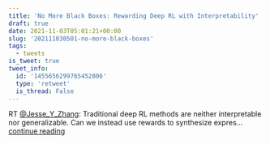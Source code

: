```yaml
---
title: 'No More Black Boxes: Rewarding Deep RL with Interpretability'
draft: true
date: 2021-11-03T05:01:21+00:00
slug: '202111030501-no-more-black-boxes'
tags:
  - tweets
is_tweet: true
tweet_info:
  id: '1455656299765452806'
  type: 'retweet'
  is_thread: False
---
```




RT [@Jesse_Y_Zhang](https://x.com/Jesse_Y_Zhang): Traditional deep RL methods are neither interpretable nor generalizable. Can we instead use rewards to synthesize expres… [continue reading](https://x.com/sytelus/status/1455656299765452806)
